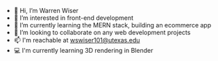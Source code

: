 - 👋 Hi, I’m Warren Wiser
- 👀 I’m interested in front-end development
- 🌱 I’m currently learning the MERN stack, building an ecommerce app
- 💞️ I’m looking to collaborate on any web development projects
- 📫 I'm reachable at [wswiser101@utexas.edu](mailto:wswiser101@utexas.edu)
- 💻 I'm currently learning 3D rendering in Blender

<!---
wswiser101/wswiser101 is a ✨ special ✨ repository because its `README.md` (this file) appears on your GitHub profile.
You can click the Preview link to take a look at your changes.
--->

